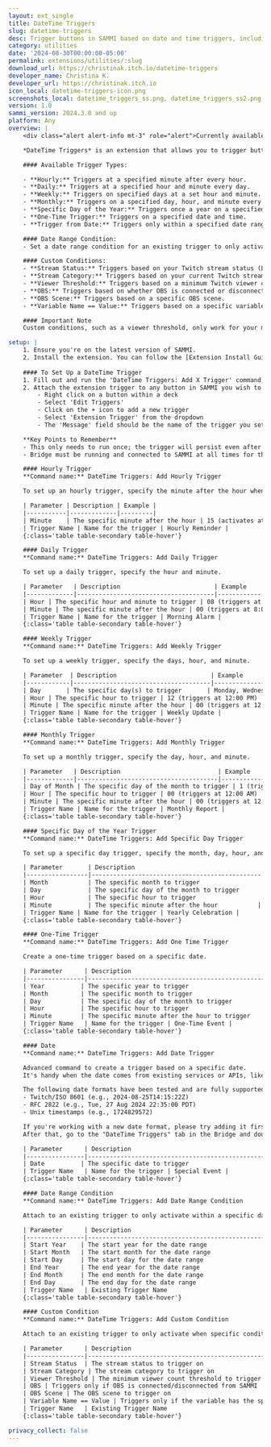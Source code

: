 ```yaml
---
layout: ext_single
title: DateTime Triggers
slug: datetime-triggers
desc: Trigger buttons in SAMMI based on date and time triggers, including custom conditions.
category: utilities
date: '2024-08-30T00:00:00-05:00'
permalink: extensions/utilities/:slug
download_url: https://christinak.itch.io/datetime-triggers
developer_name: Christina K.
developer_url: https://christinak.itch.io
icon_local: datetime-triggers-icon.png
screenshots_local: datetime_triggers_ss.png, datetime_triggers_ss2.png
version: 1.0
sammi_version: 2024.3.0 and up
platform: Any
overview: |
    <div class="alert alert-info mt-3" role="alert">Currently available to my <a href="https://www.patreon.com/Christinna">Patrons</a> as an early access perk.</div>

    *DateTime Triggers* is an extension that allows you to trigger buttons in SAMMI based on date and time triggers, including custom conditions, such as whether you're currently live or a variable has a specific value.

    #### Available Trigger Types:

    - **Hourly:** Triggers at a specified minute after every hour.
    - **Daily:** Triggers at a specified hour and minute every day.
    - **Weekly:** Triggers on specified days at a set hour and minute.
    - **Monthly:** Triggers on a specified day, hour, and minute every month.
    - **Specific Day of the Year:** Triggers once a year on a specified day, hour, and minute.
    - **One-Time Trigger:** Triggers on a specified date and time.
    - **Trigger from Date:** Triggers only within a specified date range.

    #### Date Range Condition:
    - Set a date range condition for an existing trigger to only activate within a specific date range.

    #### Custom Conditions:
    - **Stream Status:** Triggers based on your Twitch stream status (Live/Offline).
    - **Stream Category:** Triggers based on your current Twitch stream category.
    - **Viewer Threshold:** Triggers based on a minimum Twitch viewer count.
    - **OBS:** Triggers based on whether OBS is connected or disconnected.
    - **OBS Scene:** Triggers based on a specific OBS scene.
    - **Variable Name == Value:** Triggers based on a specific variable having a specific value.

    #### Important Note
    Custom conditions, such as a viewer threshold, only work for your main connected Twitch account. YouTube is not supported at this time.

setup: |
    1. Ensure you're on the latest version of SAMMI.
    2. Install the extension. You can follow the [Extension Install Guide](https://sammi.solutions/extensions/install).
    
    #### To Set Up a DateTime Trigger
    1. Fill out and run the 'DateTime Triggers: Add X Trigger' command, depending on the trigger type you need.
    2. Attach the extension trigger to any button in SAMMI you wish to be triggered once it goes off: 
        - Right click on a button within a deck
        - Select 'Edit Triggers'
        - Click on the + icon to add a new trigger
        - Select 'Extension Trigger' from the dropdown
        - The 'Message' field should be the name of the trigger you set up in the DateTime Triggers extension command

    **Key Points to Remember**
    - This only needs to run once; the trigger will persist even after restarting SAMMI.
    - Bridge must be running and connected to SAMMI at all times for this to work.

    #### Hourly Trigger
    **Command name:** DateTime Triggers: Add Hourly Trigger  

    To set up an hourly trigger, specify the minute after the hour when the trigger should activate.

    | Parameter | Description | Example |
    |-----------|-------------|---------|
    | Minute    | The specific minute after the hour | 15 (activates at 1:15, 2:15, etc.) |
    | Trigger Name | Name for the trigger | Hourly Reminder |
    {:class='table table-secondary table-hover'}

    #### Daily Trigger
    **Command name:** DateTime Triggers: Add Daily Trigger  

    To set up a daily trigger, specify the hour and minute.

    | Parameter   | Description                          | Example    |
    |-------------|--------------------------------------|------------|
    | Hour | The specific hour and minute to trigger | 08 (triggers at 8:00 AM) |
    | Minute | The specific minute after the hour | 00 (triggers at 8:00 AM) |
    | Trigger Name | Name for the trigger | Morning Alarm |
    {:class='table table-secondary table-hover'}

    #### Weekly Trigger
    **Command name:** DateTime Triggers: Add Weekly Trigger  

    To set up a weekly trigger, specify the days, hour, and minute.

    | Parameter  | Description                          | Example             |
    |------------|--------------------------------------|---------------------|
    | Day       | The specific day(s) to trigger       | Monday, Wednesday   |
    | Hour | The specific hour to trigger | 12 (triggers at 12:00 PM) |
    | Minute | The specific minute after the hour | 00 (triggers at 12:00 PM) |
    | Trigger Name | Name for the trigger | Weekly Update |
    {:class='table table-secondary table-hover'}

    #### Monthly Trigger
    **Command name:** DateTime Triggers: Add Monthly Trigger  

    To set up a monthly trigger, specify the day, hour, and minute.

    | Parameter   | Description                           | Example    |
    |-------------|---------------------------------------|------------|
    | Day of Month | The specific day of the month to trigger | 1 (triggers on the 1st of every month) |
    | Hour | The specific hour to trigger | 00 (triggers at 12:00 AM) |
    | Minute | The specific minute after the hour | 00 (triggers at 12:00 AM) | 
    | Trigger Name | Name for the trigger | Monthly Report |
    {:class='table table-secondary table-hover'}

    #### Specific Day of the Year Trigger
    **Command name:** DateTime Triggers: Add Specific Day Trigger  

    To set up a specific day trigger, specify the month, day, hour, and minute.

    | Parameter       | Description                                   | Example            |
    |-----------------|-----------------------------------------------|--------------------|
    | Month           | The specific month to trigger                 | August             |
    | Day             | The specific day of the month to trigger      | 25                 |
    | Hour            | The specific hour to trigger                  | 14 (triggers at 2:00 PM) |
    | Minute          | The specific minute after the hour           | 15 (triggers at 2:15 PM) |
    | Trigger Name | Name for the trigger | Yearly Celebration |
    {:class='table table-secondary table-hover'}

    #### One-Time Trigger
    **Command name:** DateTime Triggers: Add One Time Trigger

    Create a one-time trigger based on a specific date. 

    | Parameter      | Description                                        | Example                          |
    |----------------|----------------------------------------------------|----------------------------------|
    | Year          | The specific year to trigger                       | 2024                             |
    | Month         | The specific month to trigger                      | August                           |
    | Day           | The specific day of the month to trigger           | 30                               |
    | Hour          | The specific hour to trigger                       | 14 (triggers at 2:00 PM)         |
    | Minute        | The specific minute after the hour to trigger      | 15 (triggers at 2:15 PM)         |
    | Trigger Name   | Name for the trigger | One-Time Event |
    {:class='table table-secondary table-hover'}

    #### Date 
    **Command name:** DateTime Triggers: Add Date Trigger

    Advanced command to create a trigger based on a specific date. 
    It's handy when the date comes from existing services or APIs, like Twitch, so there's no need for manual conversion.

    The following date formats have been tested and are fully supported:
    - Twitch/ISO 8601 (e.g., 2024-08-25T14:15:22Z)
    - RFC 2822 (e.g., Tue, 27 Aug 2024 22:35:00 PDT)
    - Unix timestamps (e.g., 1724829572)

    If you're working with a new date format, please try adding it first. 
    After that, go to the "DateTime Triggers" tab in the Bridge and double-check that the trigger has been added correctly with the accurate date.

    | Parameter      | Description                                              | Example               |
    |----------------|----------------------------------------------------------|-----------------------|
    | Date          | The specific date to trigger                             | 2024-08-25T14:15:22Z  |
    | Trigger Name   | Name for the trigger | Special Event |
    {:class='table table-secondary table-hover'}

    #### Date Range Condition
    **Command name:** DateTime Triggers: Add Date Range Condition  

    Attach to an existing trigger to only activate within a specific date range.

    | Parameter      | Description                                                    | Example                        |
    |----------------|----------------------------------------------------------------|--------------------------------|
    | Start Year    | The start year for the date range                               | 2024 |
    | Start Month   | The start month for the date range                              | September |
    | Start Day     | The start day for the date range                                | 1 |
    | End Year      | The end year for the date range                                 | 2024 |
    | End Month     | The end month for the date range                                | September |
    | End Day       | The end day for the date range                                  | 30 |
    | Trigger Name   | Existing Trigger Name                                          | Seasonal Event |
    {:class='table table-secondary table-hover'}

    #### Custom Condition
    **Command name:** DateTime Triggers: Add Custom Condition  

    Attach to an existing trigger to only activate when specific conditions are met.

    | Parameter      | Description                                                    | Example                        |
    |----------------|----------------------------------------------------------------|--------------------------------|
    | Stream Status  | The stream status to trigger on                                | Live |
    | Stream Category | The stream category to trigger on                             | Just Chatting |
    | Viewer Threshold | The minimum viewer count threshold to trigger on             | 50 |
    | OBS | Triggers only if OBS is connected/disconnected from SAMMI                 | Connected |
    | OBS Scene | The OBS scene to trigger on                                         | Main Scene |
    | Variable Name == Value | Triggers only if the variable has the specified value  | IsLive == true |
    | Trigger Name   | Existing Trigger Name                                          | My Daily Trigger |
    {:class='table table-secondary table-hover'}

privacy_collect: false
---
```

